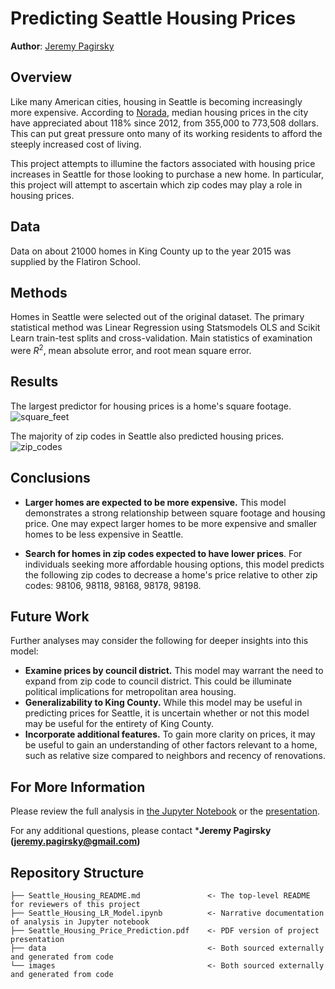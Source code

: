 # Predicting Seattle Housing Prices

**Author**: [Jeremy Pagirsky](https://github.com/jeremypagirsky)

## Overview

Like many American cities, housing in Seattle is becoming increasingly more expensive. According to [Norada](https://www.noradarealestate.com/blog/seattle-real-estate-market/), median housing prices in the city have appreciated about 118% since 2012, from 355,000 to 773,508 dollars. This can put great pressure onto many of its working residents to afford the steeply increased cost of living.

This project attempts to illumine the factors associated with housing price increases in Seattle for those looking to purchase a new home. In particular, this project will attempt to ascertain which zip codes may play a role in housing prices.

## Data

Data on about 21000 homes in King County up to the year 2015 was supplied by the Flatiron School.

## Methods

Homes in Seattle were selected out of the original dataset. The primary statistical method was Linear Regression using Statsmodels OLS and Scikit Learn train-test splits and cross-validation. Main statistics of examination were $R^{2}$, mean absolute error, and root mean square error.

## Results

The largest predictor for housing prices is a home's square footage.
![square_feet](./images/sqft_price.png/)

The majority of zip codes in Seattle also predicted housing prices.
![zip_codes](./images/zips.png/)

## Conclusions

- **Larger homes are expected to be more expensive.** This model demonstrates a strong relationship between square footage and housing price. One may expect larger homes to be more expensive and smaller homes to be less expensive in Seattle.

- **Search for homes in zip codes expected to have lower prices**. For individuals seeking more affordable housing options, this model predicts the following zip codes to decrease a home's price relative to other zip codes: 98106, 98118, 98168, 98178, 98198.

## Future Work

Further analyses may consider the following for deeper insights into this model:

- **Examine prices by council district.** This model may warrant the need to expand from zip code to council district. This could be illuminate political implications for metropolitan area housing.
- **Generalizability to King County.** While this model may be useful in predicting prices for Seattle, it is uncertain whether or not this model may be useful for the entirety of King County.
- **Incorporate additional features.** To gain more clarity on prices, it may be useful to gain an understanding of other factors relevant to a home, such as relative size compared to neighbors and recency of renovations.


## For More Information

Please review the full analysis in [the Jupyter Notebook](./Seattle_Housing_LR_Model.ipynb) or the [presentation](./Seattle_Housing_Price_Prediction.pdf).

For any additional questions, please contact ***Jeremy Pagirsky (jeremy.pagirsky@gmail.com)**

## Repository Structure

```
├── Seattle_Housing_README.md               <- The top-level README for reviewers of this project
├── Seattle_Housing_LR_Model.ipynb          <- Narrative documentation of analysis in Jupyter notebook
├── Seattle_Housing_Price_Prediction.pdf    <- PDF version of project presentation
├── data                                    <- Both sourced externally and generated from code
└── images                                  <- Both sourced externally and generated from code
```